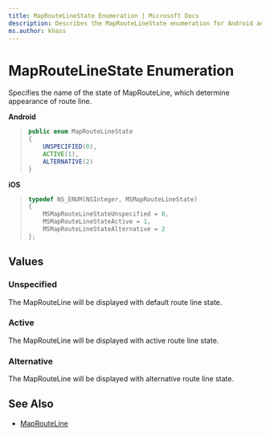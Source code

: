```yaml
---
title: MapRouteLineState Enumeration | Microsoft Docs
description: Describes the MapRouteLineState enumeration for Android and iOS and provides the enumeration's values and additional references.
ms.author: khass
---
```


# MapRouteLineState Enumeration

Specifies the name of the state of MapRouteLine, which determine appearance of route line.

**Android**

>```java
> public enum MapRouteLineState
> {
>     UNSPECIFIED(0),
>     ACTIVE(1),
>     ALTERNATIVE(2)
> }
>```

**iOS**

>```objectivec
> typedef NS_ENUM(NSInteger, MSMapRouteLineState)
> {
>     MSMapRouteLineStateUnspecified = 0,
>     MSMapRouteLineStateActive = 1,
>     MSMapRouteLineStateAlternative = 2
> };
>```

## Values

### Unspecified

The MapRouteLine will be displayed with default route line state.

### Active

The MapRouteLine will be displayed with active route line state.

### Alternative

The MapRouteLine will be displayed with alternative route line state.

## See Also

* [MapRouteLine](MapRouteLine-class.md)